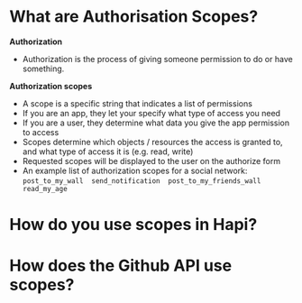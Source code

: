 # What are Authorisation Scopes?

__Authorization__
- Authorization is the process of giving someone permission to do or have something.

__Authorization scopes__
- A scope is a specific string that indicates a list of permissions
- If you are an app, they let your specify what type of access you need
- If you are a user, they determine what data you give the app permission to access
- Scopes determine which objects / resources the access is granted to, and what type of access it is (e.g. read, write)
- Requested scopes will be displayed to the user on the authorize form
- An example list of authorization scopes for a social network:  
`post_to_my_wall  send_notification  post_to_my_friends_wall  read_my_age`

# How do you  use scopes in Hapi?
# How does the Github API use scopes?
